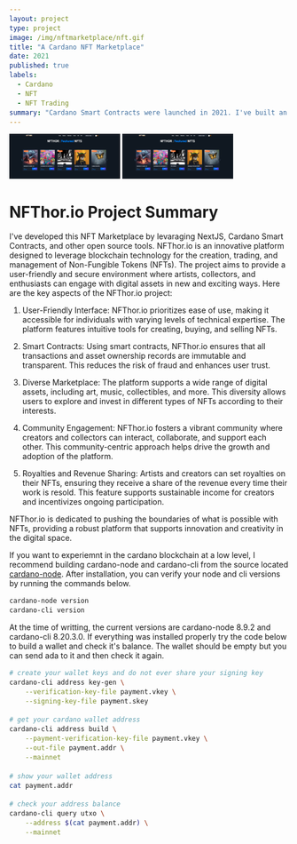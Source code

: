 ```yaml
---
layout: project
type: project
image: /img/nftmarketplace/nft.gif
title: "A Cardano NFT Marketplace"
date: 2021
published: true
labels:
  - Cardano
  - NFT
  - NFT Trading
summary: "Cardano Smart Contracts were launched in 2021. I've built an NFT trading marketplace leveraging smart contracts to explore their uses. This project was built for an existing client."
---
```

<div class="text-center p-4">
  <img width="200px" src="../img/nftmarketplace/marketplace1.png" class="img-thumbnail" >
  <img width="200px" src="../img/nftmarketplace/marketplace1.png" class="img-thumbnail" >
</div>

# NFThor.io Project Summary
I've developed this NFT Marketplace by levaraging NextJS, Cardano Smart Contracts, and other open source tools.
NFThor.io is an innovative platform designed to leverage blockchain technology for the creation, trading, 
and management of Non-Fungible Tokens (NFTs). The project aims to provide a user-friendly and secure environment 
where artists, collectors, and enthusiasts can engage with digital assets in new and exciting ways. 
Here are the key aspects of the NFThor.io project:

1. User-Friendly Interface: NFThor.io prioritizes ease of use, making it accessible for individuals with varying 
levels of technical expertise. The platform features intuitive tools for creating, buying, and selling NFTs.

2. Smart Contracts: Using smart contracts, NFThor.io ensures that all transactions and asset ownership records
are immutable and transparent. This reduces the risk of fraud and enhances user trust.

3. Diverse Marketplace: The platform supports a wide range of digital assets, including art, music, collectibles, 
and more. This diversity allows users to explore and invest in different types of NFTs according to their interests.

4. Community Engagement: NFThor.io fosters a vibrant community where creators and collectors can interact, collaborate, 
and support each other. This community-centric approach helps drive the growth and adoption of the platform.

5. Royalties and Revenue Sharing: Artists and creators can set royalties on their NFTs, ensuring they receive a share of 
the revenue every time their work is resold. This feature supports sustainable income for creators and incentivizes ongoing participation.

NFThor.io is dedicated to pushing the boundaries of what is possible with NFTs, providing a robust platform that supports innovation and 
creativity in the digital space.

If you want to experiemnt in the cardano blockchain at a low level, I recommend building cardano-node and cardano-cli from the source located [cardano-node](https://github.com/IntersectMBO/cardano-node). After installation, you can verify your node and cli versions by running the commands below.

```bash
cardano-node version
cardano-cli version
```
At the time of writting, the current versions are cardano-node 8.9.2 and cardano-cli 8.20.3.0. If everything was installed properly try the code below to build a wallet and check it's balance. The wallet should be empty but you can send ada to it and then check it again.

```bash
# create your wallet keys and do not ever share your signing key
cardano-cli address key-gen \
    --verification-key-file payment.vkey \
    --signing-key-file payment.skey

# get your cardano wallet address
cardano-cli address build \
    --payment-verification-key-file payment.vkey \
    --out-file payment.addr \
    --mainnet

# show your wallet address
cat payment.addr

# check your address balance
cardano-cli query utxo \
    --address $(cat payment.addr) \
    --mainnet
```
